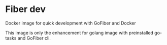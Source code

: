 # Fiber dev

Docker image for quick development with GoFiber and Docker

This image is only the enhancement for golang image with preinstalled go-tasks and GoFiber cli.
